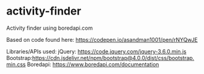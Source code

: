 # activity-finder
Activity finder using boredapi.com 

Based on code found here:
https://codepen.io/asandman1001/pen/rNYQwJE

Libraries/APIs used:
jQuery: https://code.jquery.com/jquery-3.6.0.min.js
Bootstrap:https://cdn.jsdelivr.net/npm/bootstrap@4.0.0/dist/css/bootstrap.min.css
Boredapi: https://www.boredapi.com/documentation

